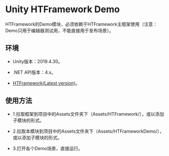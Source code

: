 ﻿# Unity HTFramework Demo

HTFramework的Demo模块，必须依赖于HTFramework主框架使用（注意：Demo只用于编辑器测试用，不能直接用于发布场景）。

## 环境

- Unity版本：2019.4.30。

- .NET API版本：4.x。

- [HTFramework(Latest version)](https://github.com/SaiTingHu/HTFramework)。

## 使用方法

- 1.拉取框架到项目中的Assets文件夹下（Assets/HTFramework/），或以添加子模块的形式。

- 2.拉取本模块到项目中的Assets文件夹下（Assets/HTFrameworkDemo/），或以添加子模块的形式。

- 3.打开各个Demo场景，直接运行。
